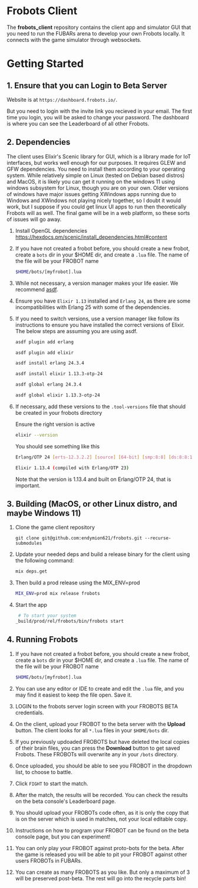 # Frobots Client

The **frobots_client** repository contains the client app and simulator GUI that you need to run the FUBARs arena to develop your own Frobots locally.  It connects with the game simulator through websockets.

# Getting Started

## 1. Ensure that you can Login to Beta Server

Website is at `https://dashboard.frobots.io/`.

But you need to login with the invite link you recieved in your email. The first time you login, you will be asked to change your password.  The dashboard is where you can see the Leaderboard of all other Frobots.

## 2. Dependencies

The client uses Elixir's Scenic library for GUI, which is a library made for IoT interfaces, but works well enough for our purposes. It requires GLEW and GFW dependencies.  You need to install them according to your operating system. While relatively simple on Linux (tested on Debian based distros) and MacOS, it is likely you can get it running on the windows 11 using windows subsystem for Linux, though you are on your own. Older versions of windows have major issues getting XWindows apps running due to Windows and XWindows not playing nicely together, so I doubt it would work, but I suppose if you could get linux UI apps to run then theoretically Frobots will as well.  The final game will be in a web platform, so these sorts of issues will go away.

1. Install OpenGL dependencies
<https://hexdocs.pm/scenic/install_dependencies.html#content>

2. If you have not created a frobot before, you should create a new frobot, create a `bots` dir in your $HOME dir,
and create a `.lua` file. The name of the file will be your FROBOT name

   ```bash
   $HOME/bots/[myfrobot].lua
   ```

3. While not necessary, a version manager makes your life easier. We recommend [asdf](https://asdf-vm.com/guide/getting-started.html).

4. Ensure you have `Elixir 1.13` installed and `Erlang 24`, as there are some incompatibilities with Erlang 25 with some of the dependencies.

5. If you need to switch versions, use a version manager like  follow its instructions to ensure you have installed the correct versions of Elixir. The below steps are assuming you are using asdf.

    ```bash
    asdf plugin add erlang
    ```

    ```bash
    asdf plugin add elixir
    ```

    ```bash
    asdf install erlang 24.3.4
    ```

    ```bash
    asdf install elixir 1.13.3-otp-24
    ```

    ```bash
    asdf global erlang 24.3.4
    ```

    ```bash
    asdf global elixir 1.13.3-otp-24
    ```

6. If necessary, add these versions to the `.tool-versions` file that should be created in your frobots directory

    Ensure the right version is active

    ```bash
    elixir --version
    ```

    You should see something like this

    ```bash
    Erlang/OTP 24 [erts-12.3.2.2] [source] [64-bit] [smp:8:8] [ds:8:8:10] [async-threads:1] [jit]

    Elixir 1.13.4 (compiled with Erlang/OTP 23)
    
    ```

    Note that the version is 1.13.4 and built on Erlang/OTP 24, that is important.

## 3. Building (MacOS, or other Linux distro, and maybe Windows 11)

1. Clone the game client repository

    ```shell
    git clone git@github.com:endymion621/frobots.git --recurse-submodules
    ```

2. Update your needed deps and build a release binary for the client using the following command:

   ```bash
   mix deps.get
   ```

3. Then build a prod release using the MIX_ENV=prod

   ```bash
   MIX_ENV=prod mix release frobots
   ```

4. Start the app

   ```bash
    # To start your system
   _build/prod/rel/frobots/bin/frobots start
   ```

## 4. Running Frobots

1. If you have not created a frobot before, you should create a new frobot, create a `bots` dir in your $HOME dir,
and create a `.lua` file. The name of the file will be your FROBOT name

   ```bash
   $HOME/bots/[myfrobot].lua
   ```

2. You can use any editor or IDE to create and edit the `.lua` file, and you may find it easiest to keep the file open. Save it.
3. LOGIN to the frobots server login screen with your FROBOTS BETA credentials.
4. On the client, upload your FROBOT to the beta server with the **Upload** button. The client looks for all `*.lua` files in your `$HOME/bots` dir.
5. If you previously updoaded FROBOTS but have deleted the local copies of their brain files, you can press the **Download** button to get saved Frobots. These FROBOTs will overwrite any in your `/bots` directory.
6. Once uploaded, you should be able to see you FROBOT in the dropdown list, to choose to battle.
7. Click `FIGHT` to start the match.
8. After the match, the results will be recorded. You can check the results on the beta console's Leaderboard page.
9. You should upload your FROBOTs code often, as it is only the copy that is on the server which is used in matches, not your local editable copy.
10. Instructions on how to program your FROBOT can be found on the beta console page, but you can experiment!
11. You can only play your FROBOT against proto-bots for the beta. After the game is released you will be able to pit your FROBOT against other users FROBOTs in FUBARs.
12. You can create as many FROBOTS as you like. But only a maximum of 3 will be preserved post-beta. The rest will go into the recycle parts bin!
